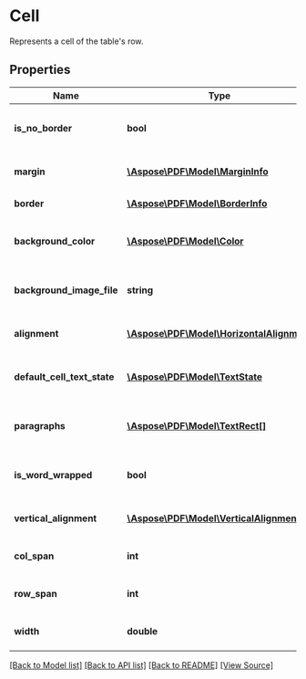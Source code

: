 ﻿# Cell
Represents a cell of the table's row.

## Properties
Name | Type | Description | Notes
------------ | ------------- | ------------- | -------------
**is_no_border** | **bool** | Gets or sets the cell have border. | [optional]
**margin** | [**\Aspose\PDF\Model\MarginInfo**](MarginInfo.md) | Gets or sets the padding. | [optional]
**border** | [**\Aspose\PDF\Model\BorderInfo**](BorderInfo.md) | Gets or sets the border. | [optional]
**background_color** | [**\Aspose\PDF\Model\Color**](Color.md) | Gets or sets the background color. | [optional]
**background_image_file** | **string** | Gets or sets the background image file. | [optional]
**alignment** | [**\Aspose\PDF\Model\HorizontalAlignment**](HorizontalAlignment.md) | Gets or sets the alignment. | [optional]
**default_cell_text_state** | [**\Aspose\PDF\Model\TextState**](TextState.md) | Gets or sets the default cell text state. | [optional]
**paragraphs** | [**\Aspose\PDF\Model\TextRect[]**](TextRect.md) | Gets or sets the cell's formatted text. | [optional]
**is_word_wrapped** | **bool** | Gets or sets the cell's text word wrapped. | [optional]
**vertical_alignment** | [**\Aspose\PDF\Model\VerticalAlignment**](VerticalAlignment.md) | Gets or sets the vertical alignment. | [optional]
**col_span** | **int** | Gets or sets the column span. | [optional]
**row_span** | **int** | Gets or sets the row span. | [optional]
**width** | **double** | Gets or sets the column width. | [optional]

[[Back to Model list]](../README.md#documentation-for-models) [[Back to API list]](../README.md#documentation-for-api-endpoints) [[Back to README]](../README.md) [[View Source]](../src/Aspose/PDF/Model/Cell.php)

